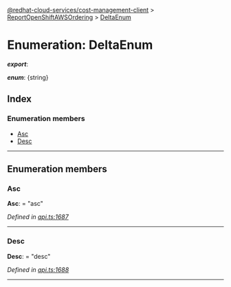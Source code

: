 [@redhat-cloud-services/cost-management-client](../README.md) > [ReportOpenShiftAWSOrdering](../modules/reportopenshiftawsordering.md) > [DeltaEnum](../enums/reportopenshiftawsordering.deltaenum.md)

# Enumeration: DeltaEnum

*__export__*: 

*__enum__*: {string}

## Index

### Enumeration members

* [Asc](reportopenshiftawsordering.deltaenum.md#asc)
* [Desc](reportopenshiftawsordering.deltaenum.md#desc)

---

## Enumeration members

<a id="asc"></a>

###  Asc

**Asc**:  = "asc"

*Defined in [api.ts:1687](https://github.com/RedHatInsights/javascript-clients/blob/master/packages/cost-management/api.ts#L1687)*

___
<a id="desc"></a>

###  Desc

**Desc**:  = "desc"

*Defined in [api.ts:1688](https://github.com/RedHatInsights/javascript-clients/blob/master/packages/cost-management/api.ts#L1688)*

___

